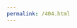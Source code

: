 ```yaml
---
permalink: /404.html
---
```

<!DOCTYPE html>
<html lang="en">
	<head>
		<meta charset="UTF-8">
		<title>
			Page not found
		</title>
		<link href='https://fonts.googleapis.com/css?family=Arvo' rel='stylesheet'>
		<link href='https://cdnjs.cloudflare.com/ajax/libs/twitter-bootstrap/3.3.7/css/bootstrap.min.css' rel='stylesheet'>
		<style>
		/*======================
		  404 page
		=======================*/


		.page_404{ padding:40px 0; background:#fff; font-family: 'Arvo', serif;
		}

		.page_404  img{ width:100%;}

		.four_zero_four_bg{

		background-image: url(https://cdn.dribbble.com/users/285475/screenshots/2083086/dribbble_1.gif);
		  height: 400px;
		  background-position: center;
		}


		.four_zero_four_bg h1{
		font-size:80px;
		}

		.four_zero_four_bg h3{
		           font-size:80px;
		           }
		           
		           .link_404{          
		  color: #fff!important;
		  padding: 10px 20px;
		  background: #39ac31;
		  margin: 20px 0;
		  display: inline-block;}
		  .contant_box_404{ margin-top:-50px;}
		</style>
	</head>
	<body translate="no">
		<section class="page_404">
			<div class="container">
				<div class="row">
					<div class="col-sm-12">
						<div class="col-sm-10 col-sm-offset-1 text-center">
							<div class="four_zero_four_bg">
								<h1 class="text-center">
									404
								</h1>
							</div>
							<div class="contant_box_404">
								<h3 class="h2">
									Look like you're lost
								</h3>
								<p>
									the page you are looking for not avaible!
								</p><a class="link_404" href="/">Go to Home</a>
							</div>
						</div>
					</div>
				</div>
			</div>
		</section>
	</body>
</html>
